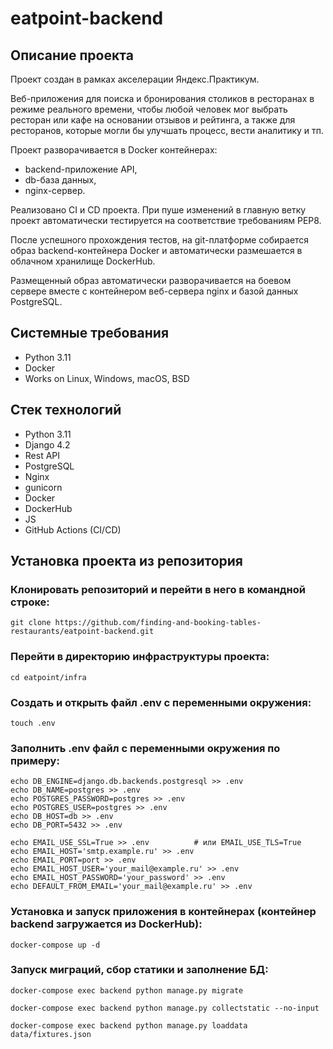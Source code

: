 # eatpoint-backend

## Описание проекта

Проект создан в рамках акселерации Яндекс.Практикум.

Веб-приложения для поиска и бронирования столиков в ресторанах 
в режиме реального времени, чтобы любой человек мог выбрать ресторан или кафе 
на основании отзывов и рейтинга, а также для ресторанов, 
которые могли бы улучшать процесс, вести аналитику и тп.

Проект разворачивается в Docker контейнерах: 
- backend-приложение API, 
- db-база данных, 
- nginx-сервер.

Реализовано CI и CD проекта. 
При пуше изменений в главную ветку проект автоматически тестируется на соответствие требованиям PEP8.

После успешного прохождения тестов, на git-платформе собирается образ backend-контейнера Docker 
и автоматически размешается в облачном хранилище DockerHub.

Размещенный образ автоматически разворачивается на боевом сервере вместе 
с контейнером веб-сервера nginx и базой данных PostgreSQL.

## Системные требования
- Python 3.11
- Docker
- Works on Linux, Windows, macOS, BSD

## Стек технологий
- Python 3.11
- Django 4.2
- Rest API
- PostgreSQL
- Nginx
- gunicorn
- Docker
- DockerHub
- JS
- GitHub Actions (CI/CD)

## Установка проекта из репозитория
### Клонировать репозиторий и перейти в него в командной строке:

```git clone https://github.com/finding-and-booking-tables-restaurants/eatpoint-backend.git```

### Перейти в директорию инфраструктуры проекта:
``` cd eatpoint/infra ```

### Создать и открыть файл .env с переменными окружения:

```touch .env```
### Заполнить .env файл с переменными окружения по примеру:
```
echo DB_ENGINE=django.db.backends.postgresql >> .env
echo DB_NAME=postgres >> .env
echo POSTGRES_PASSWORD=postgres >> .env
echo POSTGRES_USER=postgres >> .env
echo DB_HOST=db >> .env
echo DB_PORT=5432 >> .env

echo EMAIL_USE_SSL=True >> .env          # или EMAIL_USE_TLS=True
echo EMAIL_HOST='smtp.example.ru' >> .env
echo EMAIL_PORT=port >> .env
echo EMAIL_HOST_USER='your_mail@example.ru' >> .env
echo EMAIL_HOST_PASSWORD='your_password' >> .env
echo DEFAULT_FROM_EMAIL='your_mail@example.ru' >> .env

```

### Установка и запуск приложения в контейнерах (контейнер backend загружается из DockerHub):
```docker-compose up -d```

### Запуск миграций, сбор статики и заполнение БД:

```docker-compose exec backend python manage.py migrate```

```docker-compose exec backend python manage.py collectstatic --no-input ```

```docker-compose exec backend python manage.py loaddata data/fixtures.json```